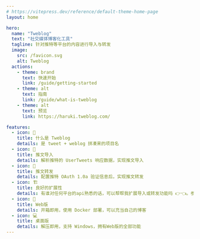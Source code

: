 ```yaml
---
# https://vitepress.dev/reference/default-theme-home-page
layout: home

hero:
  name: "Tweblog"
  text: "社交媒体博客化工具"
  tagline: 针对推特等平台的内容进行导入与转发
  image:
    src: /favicon.svg
    alt: Tweblog
  actions:
    - theme: brand
      text: 快速开始
      link: /guide/getting-started
    - theme: alt
      text: 指南
      link: /guide/what-is-tweblog
    - theme: alt
      text: 预览
      link: https://haruki.tweblog.com/

features:
  - icon: 👀
    title: 什么是 Tweblog
    details: 是 tweet + weblog 拼凑来的项目名
  - icon: 🛒
    title: 推文导入
    details: 解析推特的 UserTweets 响应数据，实现推文导入
  - icon: 🔗
    title: 推文转发
    details: 配置推特 OAuth 1.0a 验证信息后，实现推文转发
  - icon: 🏗
    title: 良好的扩展性
    details: 有谁对任何平台的api熟悉的话，可以帮帮我扩展导入或转发功能吗 👉👈。参考：扩展指南
  - icon: 🐳
    title: Web版
    details: 开箱即用，使用 Docker 部署，可以充当自己的博客
  - icon: 💻
    title: 桌面版
    details: 解压即用，支持 Windows，拥有Web版的全部功能
---
```

